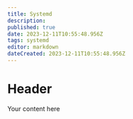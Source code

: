 ```yaml
---
title: Systemd
description: 
published: true
date: 2023-12-11T10:55:48.956Z
tags: systemd
editor: markdown
dateCreated: 2023-12-11T10:55:48.956Z
---
```


# Header
Your content here